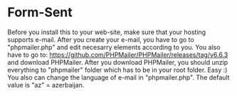 # Form-Sent
Before you install this to your web-site, make sure that your hosting supports e-mail. 
After you create your e-mail, you have to go to "phpmailer.php" and edit necesarry elements according to you. 
You also have to go to: https://github.com/PHPMailer/PHPMailer/releases/tag/v6.6.3 and download PHPMailer. 
After you download PHPMailer, you should unzip everything to "phpmailer" folder which has to be in your root folder. 
Easy :) 
You also can change the language of e-mail in "phpmailer.php". The default value is "az" = azerbaijan.
